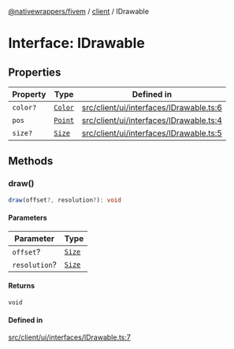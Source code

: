 [@nativewrappers/fivem](../../README.md) / [client](../README.md) / IDrawable

# Interface: IDrawable

## Properties

| Property | Type | Defined in |
| ------ | ------ | ------ |
| `color?` | [`Color`](../classes/Color.md) | [src/client/ui/interfaces/IDrawable.ts:6](https://github.com/nativewrappers/fivem/blob/631c6d86e9569591c88ce277255e6c3e13e943cb/src/client/ui/interfaces/IDrawable.ts#L6) |
| `pos` | [`Point`](../classes/Point.md) | [src/client/ui/interfaces/IDrawable.ts:4](https://github.com/nativewrappers/fivem/blob/631c6d86e9569591c88ce277255e6c3e13e943cb/src/client/ui/interfaces/IDrawable.ts#L4) |
| `size?` | [`Size`](../classes/Size.md) | [src/client/ui/interfaces/IDrawable.ts:5](https://github.com/nativewrappers/fivem/blob/631c6d86e9569591c88ce277255e6c3e13e943cb/src/client/ui/interfaces/IDrawable.ts#L5) |

## Methods

### draw()

```ts
draw(offset?, resolution?): void
```

#### Parameters

| Parameter | Type |
| ------ | ------ |
| `offset`? | [`Size`](../classes/Size.md) |
| `resolution`? | [`Size`](../classes/Size.md) |

#### Returns

`void`

#### Defined in

[src/client/ui/interfaces/IDrawable.ts:7](https://github.com/nativewrappers/fivem/blob/631c6d86e9569591c88ce277255e6c3e13e943cb/src/client/ui/interfaces/IDrawable.ts#L7)
